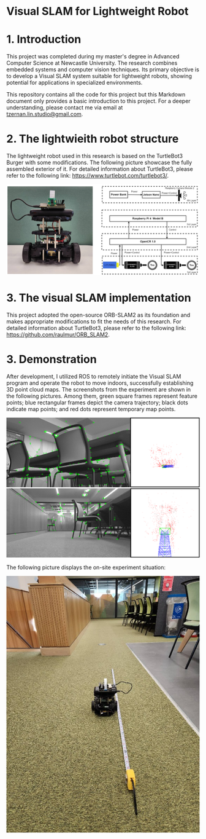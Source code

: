 # Visual SLAM for Lightweight Robot

# 1. Introduction

This project was completed during my master's degree in Advanced Computer Science at Newcastle University. The research combines embedded systems and computer vision techniques. Its primary objective is to develop a Visual SLAM system suitable for lightweight robots, showing potential for applications in specialized environments.

This repository contains all the code for this project but this Markdown document only provides a basic introduction to this project. For a deeper understanding, please contact me via email at tzernan.lin.studio@gmail.com.

# 2. The lightwieith robot structure

The lightweight robot used in this research is based on the TurtleBot3 Burger with some modifications. The following picture showcase the fully assembled exterior of it. For detailed information about TurtleBot3, please refer to the following link: https://www.turtlebot.com/turtlebot3/.

![Alt text](./Image/image_03.png)

# 3. The visual SLAM implementation

This project adopted the open-source ORB-SLAM2 as its foundation and makes appropriate modifications to fit the needs of this research. For detailed information about TurtleBot3, please refer to the following link: https://github.com/raulmur/ORB_SLAM2.

# 3. Demonstration

After development, I utilized ROS to remotely initiate the Visual SLAM program and operate the robot to move indoors, successfully establishing 3D point cloud maps. The screenshots from the experiment are shown in the following pictures. Among them, green square frames represent feature points; blue rectangular frames depict the camera trajectory; black dots indicate map points; and red dots represent temporary map points.

![example2](./Image/image_01.png)
![example2](./Image/image_02.png)

The following picture displays the on-site experiment situation:

![Alt text](./Image/image_04.jpg)
